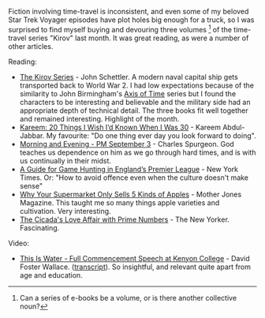 <!--
.. title: Words and Pictures - May
.. slug: words-and-pictures-may
.. date: 2013/06/05 17:38:47
.. spellcheck_exceptions: wapm,Jabbar,Schettler,Spurgeon
.. tags: Reading
.. link:
.. description:
-->


Fiction involving time-travel is inconsistent, and even some of my beloved Star Trek Voyager episodes have plot holes big enough for a truck, so I was surprised to find myself buying and devouring three volumes [^wapm-1] of the time-travel series "Kirov" last month. It was great reading, as were a number of other articles.

Reading:

-   [The Kirov Series](http://www.writingshop.ws/html/about_kirov.html) - John Schettler. A modern naval capital ship gets transported back to World War 2. I had low expectations because of the similarity to John Birmingham's [Axis of Time](http://en.wikipedia.org/wiki/Axis_of_Time) series but I found the characters to be interesting and believable and the military side had an appropriate depth of technical detail. The three books fit well together and remained interesting. Highlight of the month.
-   [Kareem: 20 Things I Wish I’d Known When I Was 30](http://www.esquire.com/blogs/news/kareem-things-i-wish-i-knew) - Kareem Abdul-Jabbar. My favourite: "Do one thing ever day you look forward to doing".
-   [Morning and Evening - PM September 3](http://www.heartlight.org/spurgeon/0903-pm.html) - Charles Spurgeon. God teaches us dependence on him as we go through hard times, and is with us continually in their midst.
-   [A Guide for Game Hunting in England’s Premier League](http://www.nytimes.com/2013/05/21/sports/soccer/a-guide-to-attending-a-premier-league-game.html?pagewanted=1&_r=0&hpw&pagewanted=all) - New York Times. Or: "How to avoid offence even when the culture doesn't make sense"
-   [Why Your Supermarket Only Sells 5 Kinds of Apples](http://www.motherjones.com/environment/2013/04/heritage-apples-john-bunker-maine) - Mother Jones Magazine. This taught me so many things apple varieties and cultivation. Very interesting.
-   [The Cicada's Love Affair with Prime Numbers](http://www.newyorker.com/online/blogs/elements/2013/05/why-cicadas-love-prime-numbers.html) - The New Yorker. Fascinating.

Video:

-   [This Is Water - Full Commencement Speech at Kenyon College](https://www.youtube.com/watch?v=SFt7EzpsZQo) - David Foster Wallace. ([transcript](http://moreintelligentlife.com/story/david-foster-wallace-in-his-own-words)). So insightful, and relevant quite apart from age and education.

[^wapm-1]: Can a series of e-books be a volume, or is there another collective noun?

